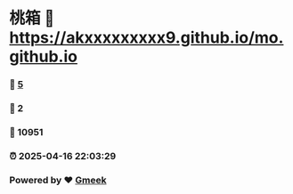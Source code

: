 # 桃箱 :link: https://akxxxxxxxxx9.github.io/mo.github.io 
### :page_facing_up: [5](https://akxxxxxxxxx9.github.io/mo.github.io/tag.html) 
### :speech_balloon: 2 
### :hibiscus: 10951 
### :alarm_clock: 2025-04-16 22:03:29 
### Powered by :heart: [Gmeek](https://github.com/Meekdai/Gmeek)
